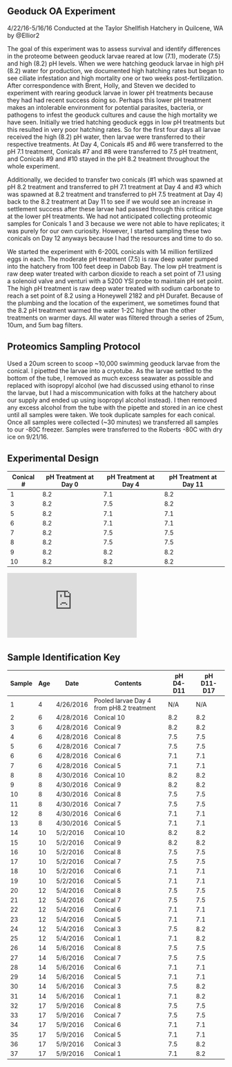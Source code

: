 ## Geoduck OA Experiment
4/22/16-5/16/16 Conducted at the Taylor Shellfish Hatchery in Quilcene, WA by @Ellior2

The goal of this experiment was to assess survival and identify differences in the proteome between geoduck larvae reared at low (7.1), moderate (7.5) and high (8.2) pH levels. When we were hatching geoduck larvae in high pH (8.2) water for production, we documented high hatching rates but began to see ciliate infestation and high mortality one or two weeks post-fertilization. After correspondence with Brent, Holly, and Steven we decided to experiment with rearing geoduck larvae in lower pH treatments because they had had recent success doing so. Perhaps this lower pH treatment makes an intolerable environment for potential parasites, bacteria, or pathogens to infest the geoduck cultures and cause the high mortality we have seen. Initially we tried hatching geoduck eggs in low pH treatments but this resulted in very poor hatching rates. So for the first four days all larvae received the high (8.2) pH water, then larvae were transferred to their respective treatments. At Day 4, Conicals #5 and #6 were transferred to the pH 7.1 treatment, Conicals #7 and #8 were transferred to 7.5 pH treatment, and Conicals #9 and #10 stayed in the pH 8.2 treatment throughout the whole experiment. 

Additionally, we decided to transfer two conicals (#1 which was spawned at pH 8.2 treatment and transferred to pH 7.1 treatment at Day 4 and #3 which was spawned at 8.2 treatment and transferred to pH 7.5 treatment at Day 4) back to the 8.2 treatment at Day 11 to see if we would see an increase in settlement success after these larvae had passed through this critical stage at the lower pH treatments. We had not anticipated collecting proteomic samples for Conicals 1 and 3 because we were not able to have replicates; it was purely for our own curiosity. However, I started sampling these two conicals on Day 12 anyways because I had the resources and time to do so.

We started the experiment with 6-200L conicals with 14 million fertilized eggs in each. The moderate pH treatment (7.5) is raw deep water pumped into the hatchery from 100 feet deep in Dabob Bay. The low pH treatment is raw deep water treated with carbon dioxide to reach a set point of 7.1 using a solenoid valve and venturi with a 5200 YSI probe to maintain pH set point. The high pH treatment is raw deep water treated with sodium carbonate to reach a set point of 8.2 using a Honeywell 2182 and pH Durafet. Because of the plumbing and the location of the experiment, we sometimes found that the 8.2 pH treatment warmed the water 1-2C higher than the other treatments on warmer days. All water was filtered through a series of 25um, 10um, and 5um bag filters.


## Proteomics Sampling Protocol

Used a 20um screen to scoop ~10,000 swimming geoduck larvae from the conical. I pipetted the larvae into a cryotube. As the larvae settled to the bottom of the tube, I removed as much excess seawater as possible and replaced with isopropyl alcohol (we had discussed using ethanol to rinse the larvae, but I had a miscommunication with folks at the hatchery about our supply and ended up using isopropyl alcohol instead). I then removed any excess alcohol from the tube with the pipette and stored in an ice chest until all samples were taken. We took duplicate samples for each conical. Once all samples were collected (~30 minutes) we transferred all samples to our -80C freezer. Samples were transferred to the Roberts -80C with dry ice on 9/21/16.


## Experimental Design


| Conical #  | pH Treatment at Day 0 | pH Treatment at Day 4 | pH Treatment at Day 11 |
-------------|-----------------------|-----------------------|------------------------|
| 1          | 8.2                   | 7.1                   | 8.2                    |
| 3          | 8.2                   | 7.5                   | 8.2                    |
| 5          | 8.2                   | 7.1                   | 7.1                    |
| 6          | 8.2                   | 7.1                   | 7.1                    |
| 7          | 8.2                   | 7.5                   | 7.5                    |
| 8          | 8.2                   | 7.5                   | 7.5                    |
| 9          | 8.2                   | 8.2                   | 8.2                    |
| 10         | 8.2                   | 8.2                   | 8.2                    |

![Experimental Diagram](https://github.com/Ellior2/Ellior2.github.io/blob/master/images/Geoduckdiagram.pdf)

## Sample Identification Key

| Sample | Age | Date      | Contents                                    | pH D4-D11 | pH D11-D17 |
|--------|-----|-----------|---------------------------------------------|-----------|------------|
| 1      | 4   | 4/26/2016 |  Pooled larvae Day 4 from pH8.2   treatment | N/A       | N/A        |
| 2      | 6   | 4/28/2016 | Conical 10                                  | 8.2       | 8.2        |
| 3      | 6   | 4/28/2016 | Conical 9                                   | 8.2       | 8.2        |
| 4      | 6   | 4/28/2016 | Conical 8                                   | 7.5       | 7.5        |
| 5      | 6   | 4/28/2016 | Conical 7                                   | 7.5       | 7.5        |
| 6      | 6   | 4/28/2016 | Conical 6                                   | 7.1       | 7.1        |
| 7      | 6   | 4/28/2016 | Conical 5                                   | 7.1       | 7.1        |
| 8      | 8   | 4/30/2016 | Conical 10                                  | 8.2       | 8.2        |
| 9      | 8   | 4/30/2016 | Conical 9                                   | 8.2       | 8.2        |
| 10     | 8   | 4/30/2016 | Conical 8                                   | 7.5       | 7.5        |
| 11     | 8   | 4/30/2016 | Conical 7                                   | 7.5       | 7.5        |
| 12     | 8   | 4/30/2016 | Conical 6                                   | 7.1       | 7.1        |
| 13     | 8   | 4/30/2016 | Conical 5                                   | 7.1       | 7.1        |
| 14     | 10  | 5/2/2016  | Conical 10                                  | 8.2       | 8.2        |
| 15     | 10  | 5/2/2016  | Conical 9                                   | 8.2       | 8.2        |
| 16     | 10  | 5/2/2016  | Conical 8                                   | 7.5       | 7.5        |
| 17     | 10  | 5/2/2016  | Conical 7                                   | 7.5       | 7.5        |
| 18     | 10  | 5/2/2016  | Conical 6                                   | 7.1       | 7.1        |
| 19     | 10  | 5/2/2016  | Conical 5                                   | 7.1       | 7.1        |
| 20     | 12  | 5/4/2016  | Conical 8                                   | 7.5       | 7.5        |
| 21     | 12  | 5/4/2016  | Conical 7                                   | 7.5       | 7.5        |
| 22     | 12  | 5/4/2016  | Conical 6                                   | 7.1       | 7.1        |
| 23     | 12  | 5/4/2016  | Conical 5                                   | 7.1       | 7.1        |
| 24     | 12  | 5/4/2016  | Conical 3                                   | 7.5       | 8.2        |
| 25     | 12  | 5/4/2016  | Conical 1                                   | 7.1       | 8.2        |
| 26     | 14  | 5/6/2016  | Conical 8                                   | 7.5       | 7.5        |
| 27     | 14  | 5/6/2016  | Conical 7                                   | 7.5       | 7.5        |
| 28     | 14  | 5/6/2016  | Conical 6                                   | 7.1       | 7.1        |
| 29     | 14  | 5/6/2016  | Conical 5                                   | 7.1       | 7.1        |
| 30     | 14  | 5/6/2016  | Conical 3                                   | 7.5       | 8.2        |
| 31     | 14  | 5/6/2016  | Conical 1                                   | 7.1       | 8.2        |
| 32     | 17  | 5/9/2016  | Conical 8                                   | 7.5       | 7.5        |
| 33     | 17  | 5/9/2016  | Conical 7                                   | 7.5       | 7.5        |
| 34     | 17  | 5/9/2016  | Conical 6                                   | 7.1       | 7.1        |
| 35     | 17  | 5/9/2016  | Conical 5                                   | 7.1       | 7.1        |
| 36     | 17  | 5/9/2016  | Conical 3                                   | 7.5       | 8.2        |
| 37     | 17  | 5/9/2016  | Conical 1                                   | 7.1       | 8.2        |


